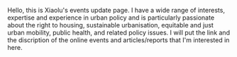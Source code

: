 Hello, this is Xiaolu's events update page. I have a wide range of interests, expertise and experience in urban policy and is particularly passionate
about the right to housing, sustainable urbanisation, equitable and just urban mobility, public health, and related policy issues. I will put the link and the discription of the online events and articles/reports that I'm interested in here. 
